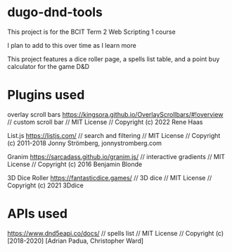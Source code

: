 # dugo-dnd-tools
This project is for the BCIT Term 2 Web Scripting 1 course

I plan to add to this over time as I learn more

This project features a dice roller page, a spells list table, and a point buy calculator for the game D&D

# Plugins used
overlay scroll bars  https://kingsora.github.io/OverlayScrollbars/#!overview // custom scroll bar // MIT License // Copyright (c) 2022 Rene Haas

List.js https://listjs.com/ // search and filtering // MIT License // Copyright (c) 2011-2018 Jonny Strömberg, jonnystromberg.com

Granim https://sarcadass.github.io/granim.js/ // interactive gradients // MIT License // Copyright (c) 2016 Benjamin Blonde

3D Dice Roller https://fantasticdice.games/ // 3D dice // MIT License // Copyright (c) 2021 3Ddice

# APIs used
https://www.dnd5eapi.co/docs/ // spells list // MIT License // Copyright (c) [2018-2020] [Adrian Padua, Christopher Ward]
